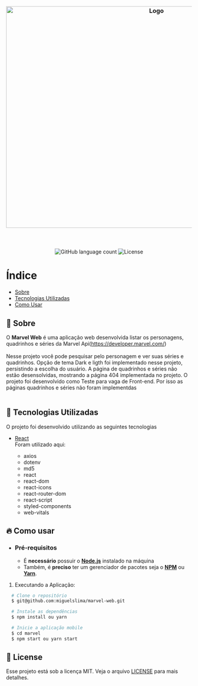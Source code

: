 <h3 align="center">
    <img alt="Logo" title="#logo" width="800px" height="600px" src="https://images-na.ssl-images-amazon.com/images/I/710-2HTjwZL._AC_SL1000_.jpg">
    <br><br>
    <br>
</h3>

<p align="center">
  <img alt="GitHub language count" src="https://img.shields.io/github/languages/count/miguelslima/marvel-web?color=%2304D361">

  <img alt="License" src="https://img.shields.io/badge/license-MIT-brightgreen">

</p>

# Índice

- [Sobre](#sobre)
- [Tecnologias Utilizadas](#tecnologias-utilizadas)
- [Como Usar](#como-usar)

<a id="sobre"></a>

## :bookmark: Sobre

O <strong>Marvel Web</strong> é uma aplicação web desenvolvida listar os personagens, quadrinhos e séries da Marvel Api(https://developer.marvel.com/)<br><br>
Nesse projeto você pode pesquisar pelo personagem e ver suas séries e quadrinhos. Opção de tema Dark e ligth foi implementado nesse projeto, persistindo a escolha do usuário. A página de quadrinhos e séries não estão desensolvidas, mostrando a página 404 implementada no projeto. O projeto foi desenvolvido como Teste para vaga de Front-end. Por isso as páginas quadrinhos e séries não foram implementdas
<br><br>

<a id="tecnologias-utilizadas"></a>

## :rocket: Tecnologias Utilizadas

O projeto foi desenvolvido utilizando as seguintes tecnologias

- [React](https://reactjs.org/) <br>
  Foram utilizado aqui:

  - axios
  - dotenv
  - md5
  - react
  - react-dom
  - react-icons
  - react-router-dom
  - react-script
  - styled-components
  - web-vitals

<a id="como-usar"></a>

## :fire: Como usar

- ### **Pré-requisitos**

  - É **necessário** possuir o **[Node.js](https://nodejs.org/en/)** instalado na máquina
  - Também, é **preciso** ter um gerenciador de pacotes seja o **[NPM](https://www.npmjs.com/)** ou **[Yarn](https://yarnpkg.com/)**.

1. Executando a Aplicação:

```sh
  # Clone o repositório
  $ git@github.com:miguelslima/marvel-web.git

  # Instale as dependências
  $ npm install ou yarn

  # Inicie a aplicação mobile
  $ cd marvel
  $ npm start ou yarn start
```

## :memo: License

Esse projeto está sob a licença MIT. Veja o arquivo [LICENSE](LICENSE.md) para mais detalhes.
